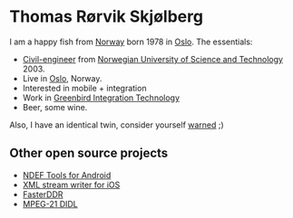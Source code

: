 # Thomas Rørvik Skjølberg #
I am a happy fish from [Norway](http://en.wikipedia.org/wiki/Norway) born 1978 in [Oslo](http://en.wikipedia.org/wiki/Oslo). The essentials:

  * [Civil-engineer](http://en.wikipedia.org/wiki/Civil_engineer) from [Norwegian University of Science and Technology](http://www.ntnu.edu/) 2003.
  * Live in [Oslo](http://en.wikipedia.org/wiki/Oslo), Norway.
  * Interested in mobile + integration
  * Work in [Greenbird Integration Technology](http://www.greenbird.com/)
  * Beer, some wine.

Also, I have an identical twin, consider yourself [warned](https://plus.google.com/110575031590839135351/about?gl=en&hl=en) ;)

## Other open source projects ##

  * [NDEF Tools for Android](http://code.google.com/p/ndef-tools-for-android/)
  * [XML stream writer for iOS](http://code.google.com/p/xswi/)
  * [FasterDDR](http://fastwurfl.sourceforge.net/)
  * [MPEG-21 DIDL](http://mpeg-21.sourceforge.net/)